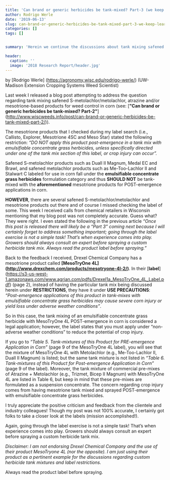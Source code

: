 ```yaml
---
title: 'Can brand or generic herbicides be tank-mixed? Part-3 (we keep learning!) '
author: Rodrigo Werle
date: '2019-06-13'
slug: can-brand-or-generic-herbicides-be-tank-mixed-part-3-we-keep-learning
categories: []
tags: []


summary: 'Herein we continue the discussions about tank mixing safened S-metolachlor/metolachlor, atrazine and/or mesotrione-based products for weed control in corn.'

header:
  caption: ''
  image: '2018 Research Report/header.jpg'
---
```

by [Rodrigo Werle] (https://agronomy.wisc.edu/rodrigo-werle/) (UW-Madison Extension Cropping Systems Weed Scientist)  

Last week I released a blog post attempting to address the question regarding tank mixing safened S-metolachlor/metolachlor, atrazine and/or mesotrione-based products for weed control in corn (see: [**"Can brand or generic herbicides be tank-mixed? Part-2"**] (http://www.wiscweeds.info/post/can-brand-or-generic-herbicides-be-tank-mixed-part-2/)). 

The mesotrione products that I checked during my label search (i.e., Callisto, Explorer, Mesotrione 4SC and Meso Star) stated the following restriction: *“DO NOT apply this product post-emergence in a tank mix with emulsifiable concentrate grass herbicides, unless specifically directed under one of the tank mix section of this label, or crop injury can occur”.*

Safened S-metolachlor products such as Duall II Magnum, Medal EC and Brawl, and safened metolachlor products such as Me-Too-Lachlor II and Stalwart C labeled for use in corn fall under the **emulsifiable concentrate grass herbicides** formulation category and thus **SHOULD NOT** be tank-mixed with the **aforementioned** mesotrione products for POST-emergence applications in corn.

**HOWEVER**, there are several safened S-metolachlor/metolachlor and mesotrione products out there and of course I missed checking the label of some. This week I received calls from chemical retailers in Wisconsin mentioning that my blog post was not completely accurate. Guess what? They were right. I even stated the following in the previous article *“Once this post is released there will likely be a “Part 3” coming next because I will certainly forget to address something important; going through the label exercise is not a simple task! That’s when experience comes into play. Growers should always consult an expert before spraying a custom herbicide tank mix. Always read the product label before spraying.”*

Back to the feedback I received, Drexel Chemical Company has a mesotrione product called **[MesoTryOne 4L] (http://www.drexchem.com/products/mesotryone-4l-2/)**. In their [**label**] (https://s3-us-west-1.amazonaws.com/www.agrian.com/pdfs/Drexel1a_MesoTryOne_4L_Label.pdf) (page 2), instead of having the particular tank mix being discussed herein under **RESTRICTIONS**, they have it under **USE PRECAUTIONS**: *“Post-emergence applications of this product in tank-mixes with emulsifiable concentrate grass herbicides may cause severe corn injury or yield loss under adverse weather conditions”*.  

So in this case, the tank mixing of an emulsifiable concentrate grass herbicide with MesoTryOne 4L POST-emergence in corn is considered a legal application; however, the label states that you must apply under “non-adverse weather conditions” to reduce the potential of crop injury. 

If you go to *“Table 5. Tank-mixtures of this Product for PRE-emergence Application in Corn”* (page 9 of the MesoTryOne 4L label), you will see that the mixture of MesoTryOne 4L with Metolachlor (e.g., Me-Too-Lachlor II, Duall II Magnum) is listed; but the same tank mixture is not listed in *“Table 6. Tank-mixtures of this Product for Post-emergence Application in Corn”* (page 9 of the label). Moreover, the tank mixture of commercial pre-mixes of Atrazine + Metolachlor (e.g., Trizmet, Bicep II Magnum) with MesoTryOne 4L are listed in Table 6,  but keep in mind that these pre-mixes are formulated as a suspension concentrate. The concern regarding crop injury comes from having mesotrione tank mixed and sprayed POST-emergence with emulsifiable concentrate grass herbicides. 

I truly appreciate the positive criticism and feedback from the clientele and industry colleagues! Though my post was not 100% accurate, I certainly got folks to take a closer look at the labels (mission accomplished!). 

Again, going through the label exercise is not a simple task! That’s when experience comes into play. Growers should always consult an expert before spraying a custom herbicide tank mix. 

*Disclaimer: I am not endorsing Drexel Chemical Company and the use of their product MesoTryone 4L (nor the opposite). I am just using their product as a pertinent example for the discussions regarding custom herbicide tank mixtures and label restrictions.*

Always read the product label before spraying.